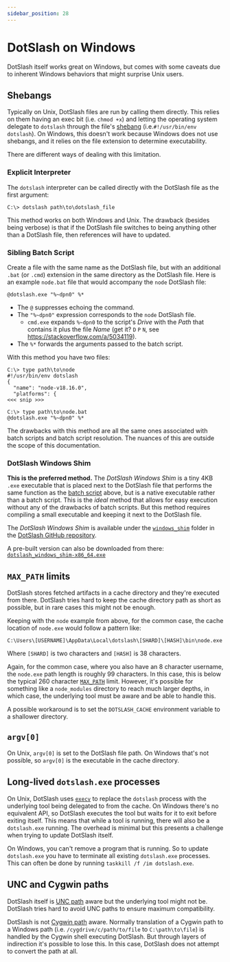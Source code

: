 ```yaml
---
sidebar_position: 28
---
```


# DotSlash on Windows

DotSlash itself works great on Windows, but comes with some caveats due to
inherent Windows behaviors that might surprise Unix users.

## Shebangs

Typically on Unix, DotSlash files are run by calling them directly. This relies
on them having an exec bit (i.e. `chmod +x`) and letting the operating system
delegate to `dotslash` through the file's
[shebang](<https://en.wikipedia.org/wiki/Shebang_(Unix)>)
(i.e.`#!/usr/bin/env dotslash`). On Windows, this doesn't work because Windows
does not use shebangs, and it relies on the file extension to determine
executability.

There are different ways of dealing with this limitation.

### Explicit Interpreter

The `dotslash` interpreter can be called directly with the DotSlash file as the
first argument:

```
C:\> dotslash path\to\dotslash_file
```

This method works on both Windows and Unix. The drawback (besides being verbose)
is that if the DotSlash file switches to being anything other than a DotSlash
file, then references will have to updated.

### Sibling Batch Script

Create a file with the same name as the DotSlash file, but with an additional
`.bat` (or `.cmd`) extension in the same directory as the DotSlash file. Here is
an example `node.bat` file that would accompany the `node` DotSlash file:

```
@dotslash.exe "%~dpn0" %*
```

- The `@` suppresses echoing the command.
- The `"%~dpn0"` expression corresponds to the `node` DotSlash file.
  - `cmd.exe` expands `%~dpn0` to the script's _Drive_ with the _Path_ that
    contains it plus the file _Name_ (get it? `D` `P` `N`, see
    https://stackoverflow.com/a/5034119).
- The `%*` forwards the arguments passed to the batch script.

With this method you have two files:

```
C:\> type path\to\node
#!/usr/bin/env dotslash
{
  "name": "node-v18.16.0",
  "platforms": {
<<< snip >>>

C:\> type path\to\node.bat
@dotslash.exe "%~dpn0" %*
```

The drawbacks with this method are all the same ones associated with batch
scripts and batch script resolution. The nuances of this are outside the scope
of this documentation.

### DotSlash Windows Shim

**This is the preferred method.** The _DotSlash Windows Shim_ is a tiny 4KB
`.exe` executable that is placed next to the DotSlash file that performs the
same function as the [batch script](#sibling-batch-script) above, but is a
native executable rather than a batch script. This is the _ideal_ method that
allows for easy execution without any of the drawbacks of batch scripts. But
this method requires compiling a small executable and keeping it next to the
DotSlash file.

The _DotSlash Windows Shim_ is available under the
[`windows_shim`](https://github.com/facebook/dotslash/tree/main/windows_shim)
folder in the
[DotSlash GitHub repository](https://github.com/facebook/dotslash).

A pre-built version can also be downloaded from there:
[`dotslash_windows_shim-x86_64.exe`](https://github.com/facebook/dotslash/raw/main/windows_shim/dotslash_windows_shim-x86_64.exe)

## `MAX_PATH` limits

DotSlash stores fetched artifacts in a cache directory and they're executed from
there. DotSlash tries hard to keep the cache directory path as short as
possible, but in rare cases this might not be enough.

Keeping with the `node` example from above, for the common case, the cache
location of `node.exe` would follow a pattern like:

```
C:\Users\[USERNAME]\AppData\Local\dotslash\[SHARD]\[HASH]\bin\node.exe
```

Where `[SHARD]` is two characters and `[HASH]` is 38 characters.

Again, for the common case, where you also have an 8 character username, the
`node.exe` path length is roughly 99 characters. In this case, this is below the
typical 260 character
[`MAX_PATH`](https://learn.microsoft.com/en-us/windows/win32/fileio/maximum-file-path-limitation)
limit. However, it's possible for something like a `node_modules` directory to
reach much larger depths, in which case, the underlying tool must be aware and
be able to handle this.

A possible workaround is to set the `DOTSLASH_CACHE` environment variable to a
shallower directory.

## `argv[0]`

On Unix, `argv[0]` is set to the DotSlash file path. On Windows that's not
possible, so `argv[0]` is the executable in the cache directory.

## Long-lived `dotslash.exe` processes

On Unix, DotSlash uses [`execv`](https://linux.die.net/man/3/execv) to replace
the `dotslash` process with the underlying tool being delegated to from the
cache. On Windows there's no equivalent API, so DotSlash executes the tool but
waits for it to exit before exiting itself. This means that while a tool is
running, there will also be a `dotslash.exe` running. The overhead is minimal
but this presents a challenge when trying to update DotSlash itself.

On Windows, you can't remove a program that is running. So to update
`dotslash.exe` you have to terminate all existing `dotslash.exe` processes. This
can often be done by running `taskkill /f /im dotslash.exe`.

## UNC and Cygwin paths

DotSlash itself is
[UNC path](https://learn.microsoft.com/en-us/dotnet/standard/io/file-path-formats#unc-paths)
aware but the underlying tool might not be. DotSlash tries hard to avoid UNC
paths to ensure maximum compatibility.

DotSlash is not
[Cygwin path](https://cygwin.com/cygwin-ug-net/using.html#cygdrive) aware.
Normally translation of a Cygwin path to a Windows path (i.e.
`/cygdrive/c/path/to/file` to `C:\path\to\file`) is handled by the Cygwin shell
executing DotSlash. But through layers of indirection it's possible to lose
this. In this case, DotSlash does not attempt to convert the path at all.
